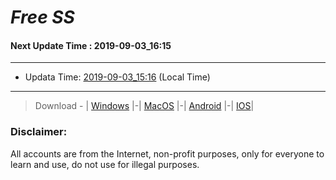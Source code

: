 
# *Free SS*

#### Next Update Time : 2019-09-03_16:15

---
* Updata Time: [2019-09-03_15:16](https://github.com/Geek-007/free-SS/blob/master/2019-09-03_15:16_FreeSS.txt) (Local Time)
---

> Download - | [Windows](https://github.com/shadowsocks/shadowsocks-windows/releases) |-| [MacOS](https://github.com/shadowsocks/shadowsocks-iOS/releases) |-| [Android](https://github.com/shadowsocks/shadowsocks-android/releases) |-| [IOS](https://itunes.apple.com/us/)|

### Disclaimer:
All accounts are from the Internet, non-profit purposes, only for everyone to learn and use, do not use for illegal purposes.
<br>
